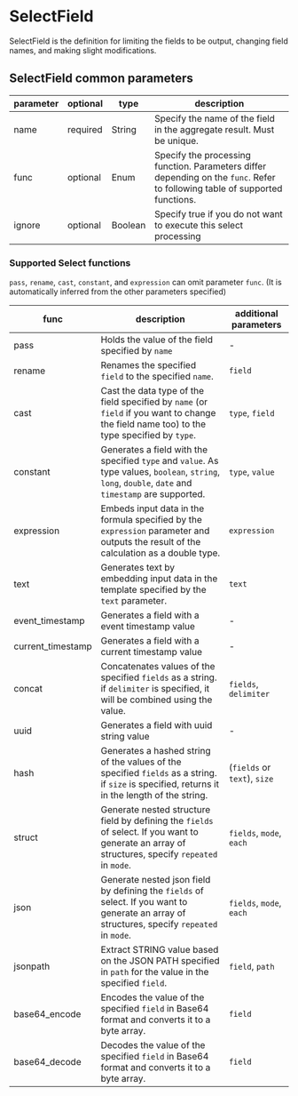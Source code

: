 # SelectField

SelectField is the definition for limiting the fields to be output, changing field names, and making slight modifications.

## SelectField common parameters

| parameter | optional | type    | description                                                                                                                  |
|-----------|----------|---------|------------------------------------------------------------------------------------------------------------------------------|
| name      | required | String  | Specify the name of the field in the aggregate result. Must be unique.                                                       |
| func      | optional | Enum    | Specify the processing function. Parameters differ depending on the `func`. Refer to following table of supported functions. |
| ignore    | optional | Boolean | Specify true if you do not want to execute this select processing                                                            |

### Supported Select functions

`pass`, `rename`, `cast`, `constant`, and `expression` can omit parameter `func`.
(It is automatically inferred from the other parameters specified)

| func              | description                                                                                                                                           | additional parameters        |
|-------------------|-------------------------------------------------------------------------------------------------------------------------------------------------------|------------------------------|
| pass              | Holds the value of the field specified by `name`                                                                                                      | -                            |
| rename            | Renames the specified `field` to the specified `name`.                                                                                                | `field`                      |
| cast              | Cast the data type of the field specified by `name` (or `field` if you want to change the field name too) to the type specified by `type`.            | `type`, `field`              |
| constant          | Generates a field with the specified `type` and `value`. As type values, `boolean`, `string`, `long`, `double`, `date` and `timestamp` are supported. | `type`, `value`              |
| expression        | Embeds input data in the formula specified by the `expression` parameter and outputs the result of the calculation as a double type.                  | `expression`                 |
| text              | Generates text by embedding input data in the template specified by the `text` parameter.                                                             | `text`                       |
| event_timestamp   | Generates a field with a event timestamp value                                                                                                        | -                            |
| current_timestamp | Generates a field with a current timestamp value                                                                                                      | -                            |
| concat            | Concatenates values of the specified `fields` as a string. if `delimiter` is specified, it will be combined using the value.                          | `fields`, `delimiter`        |
| uuid              | Generates a field with uuid string value                                                                                                              | -                            |
| hash              | Generates a hashed string of the values of the specified `fields` as a string. if `size` is specified, returns it in the length of the string.        | (`fields` or `text`), `size` |
| struct            | Generate nested structure field by defining the `fields` of select. If you want to generate an array of structures, specify `repeated` in `mode`.     | `fields`, `mode`, `each`     |
| json              | Generate nested json field by defining the `fields` of select. If you want to generate an array of structures, specify `repeated` in `mode`.          | `fields`, `mode`, `each`     |
| jsonpath          | Extract STRING value based on the JSON PATH specified in `path` for the value in the specified `field`.                                               | `field`, `path`              |
| base64_encode     | Encodes the value of the specified `field` in Base64 format and converts it to a byte array.                                                          | `field`                      |
| base64_decode     | Decodes the value of the specified `field` in Base64 format and converts it to a byte array.                                                          | `field`                      |
